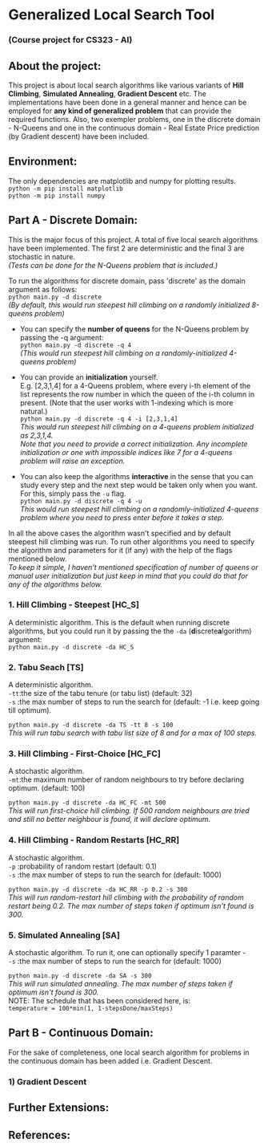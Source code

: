 # Generalized Local Search Tool
### (Course project for CS323 - AI)

## About the project:
This project is about local search algorithms like various variants of **Hill Climbing**, **Simulated Annealing**, **Gradient Descent** etc. The implementations have been done in a general manner and hence can be employed for **any kind of generalized problem** that can provide the required functions. Also, two exempler problems, one in the discrete domain - N-Queens and one in the continuous domain - Real Estate Price prediction (by Gradient descent) have been included.

## Environment:
The only dependencies are matplotlib and numpy for plotting results.  
`python -m pip install matplotlib`  
`python -m pip install numpy`

## Part A - Discrete Domain:
This is the major focus of this project. A total of five local search algorithms have been implemented. The first 2 are deterministic and the final 3 are stochastic in nature.  
_(Tests can be done for the N-Queens problem that is included.)_  

To run the algorithms for discrete domain, pass 'discrete' as the domain argument as follows:  
`python main.py -d discrete`  
_(By default, this would run steepest hill climbing on a randomly initialized 8-queens problem)_  

- You can specify the **number of queens** for the N-Queens problem by passing the -q argument:  
`python main.py -d discrete -q 4`  
_(This would run steepest hill climbing on a randomly-initialized 4-queens problem)_  

- You can provide an **initialization** yourself.  
E.g. [2,3,1,4] for a 4-Queens problem, where every i-th element of the list represents the row number in which the queen of the i-th column in present. (Note that the user works with 1-indexing which is more natural.)  
`python main.py -d discrete -q 4 -i [2,3,1,4]`  
_This would run steepest hill climbing on a 4-queens problem initialized as 2,3,1,4._  
_Note that you need to provide a correct initialization. Any incomplete initialization or one with impossible indices like 7 for a 4-queens problem will raise an exception._  

- You can also keep the algorithms **interactive** in the sense that you can study every step and the next step would be taken only when you want. For this, simply pass the `-u` flag.  
`python main.py -d discrete -q 4 -u`  
_This would run steepest hill climbing on a randomly-initialized 4-queens problem where you need to press enter before it takes a step._

In all the above cases the algorithm wasn't specified and by default steepest hill climbing was run. To run other algorithms you need to specify the algorithm and parameters for it (if any) with the help of the flags mentioned below.  
_To keep it simple, I haven't mentioned specification of number of queens or manual user initialization but just keep in mind that you could do that for any of the algorithms below._  

### 1. Hill Climbing - Steepest [HC_S]
A deterministic algorithm. This is the default when running discrete algorithms, but you could run it by passing the the `-da` (**d**iscrete**a**lgorithm) argument:  
`python main.py -d discrete -da HC_S`  
### 2. Tabu Seach [TS]
A deterministic algorithm.  
`-tt`:the size of the tabu tenure (or tabu list) (default: 32)  
`-s` :the max number of steps to run the search for (default: -1 i.e. keep going till optimum).  

`python main.py -d discrete -da TS -tt 8 -s 100`  
_This will run tabu search with tabu list size of 8 and for a max of 100 steps._
### 3. Hill Climbing - First-Choice [HC_FC]
A stochastic algorithm.  
`-mt`:the maximum number of random neighbours to try before declaring optimum. (default: 100)  

`python main.py -d discrete -da HC_FC -mt 500`  
_This will run first-choice hill climbing. If 500 random neighbours are tried and still no better neighbour is found, it will declare optimum._
### 4. Hill Climbing - Random Restarts [HC_RR]
A stochastic algorithm.  
`-p` :probability of random restart (default: 0.1)  
`-s` :the max number of steps to run the search for (default: 1000)  

`python main.py -d discrete -da HC_RR -p 0.2 -s 300`  
_This will run random-restart hill climbing with the probability of random restart being 0.2. The max number of steps taken if optimum isn't found is 300._
### 5. Simulated Annealing [SA]
A stochastic algorithm. To run it, one can optionally specify 1 paramter -  
`-s` :the max number of steps to run the search for (default: 1000)  

`python main.py -d discrete -da SA -s 300`  
_This will run simulated annealing. The max number of steps taken if optimum isn't found is 300._  
NOTE: The schedule that has been considered here, is:  
``temperature = 100*min(1, 1-stepsDone/maxSteps)``
## Part B - Continuous Domain:
For the sake of completeness, one local search algorithm for problems in the continuous domain has been added i.e. Gradient Descent.

### 1) Gradient Descent

## Further Extensions:


## References: